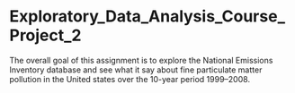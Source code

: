 # Exploratory_Data_Analysis_Course_Project_2
The overall goal of this assignment is to explore the National Emissions Inventory database and see what it say about fine particulate matter pollution in the United states over the 10-year period 1999–2008.
